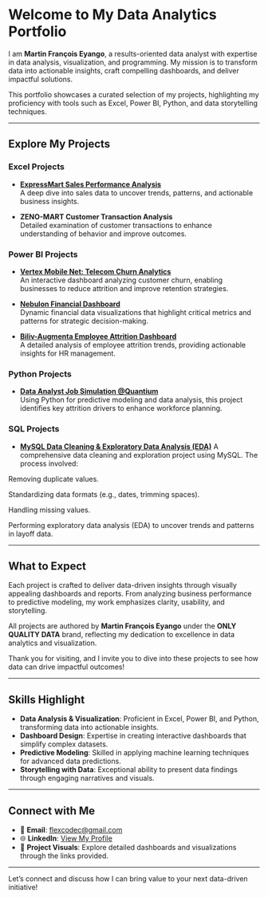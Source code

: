 # Welcome to My Data Analytics Portfolio

I am **Martin François Eyango**, a results-oriented data analyst with expertise in data analysis, visualization, and programming. My mission is to transform data into actionable insights, craft compelling dashboards, and deliver impactful solutions.

This portfolio showcases a curated selection of my projects, highlighting my proficiency with tools such as Excel, Power BI, Python, and data storytelling techniques.

---

## Explore My Projects

### **Excel Projects**

- **[ExpressMart Sales Performance Analysis](https://www.canva.com/design/DAGT4_P9xdY/tvhl7sbFOs7Z_jdRgPtD_A/edit?utm_content=DAGT4_P9xdY&utm_campaign=designshare&utm_medium=link2&utm_source=sharebutton)**  
  A deep dive into sales data to uncover trends, patterns, and actionable business insights.

- **ZENO-MART Customer Transaction Analysis**  
  Detailed examination of customer transactions to enhance understanding of behavior and improve outcomes.

### **Power BI Projects**

- **[Vertex Mobile Net: Telecom Churn Analytics](https://www.canva.com/design/DAGX5YpgS_4/k2VkZkg-JDtTPV21WJSEsw/edit?utm_content=DAGX5YpgS_4&utm_campaign=designshare&utm_medium=link2&utm_source=sharebutton)**  
  An interactive dashboard analyzing customer churn, enabling businesses to reduce attrition and improve retention strategies.

- **[Nebulon Financial Dashboard](https://www.canva.com/design/DAGT44MTZc8/531e1Ndp5uocW27E-h4t7A/edit?utm_content=DAGT44MTZc8&utm_campaign=designshare&utm_medium=link2&utm_source=sharebutton)**  
  Dynamic financial data visualizations that highlight critical metrics and patterns for strategic decision-making.

- **[Biliv-Augmenta Employee Attrition Dashboard](https://github.com/flexcodec/DATA-ANALYST-PORTFOLIO/tree/main/POWER%20BI/Biliv-Augmenta%20Employee%20Attrition%20Analysis%20Project)**  
  A detailed analysis of employee attrition trends, providing actionable insights for HR management.

### **Python Projects**

- **[Data Analyst Job Simulation @Quantium](https://github.com/flexcodec/DATA-ANALYST-PORTFOLIO/tree/main/PYTHON)**  
  Using Python for predictive modeling and data analysis, this project identifies key attrition drivers to enhance workforce planning.

### **SQL Projects**

- **[MySQL Data Cleaning & Exploratory Data Analysis (EDA)](https://github.com/flexcodec/DATA-ANALYST-PORTFOLIO/tree/main/MY%20SQL/LAYOFFS%20DATA%20CLEANING%20WITH%20MY%20SQL)**
  A comprehensive data cleaning and exploration project using MySQL. The process involved:

Removing duplicate values.

Standardizing data formats (e.g., dates, trimming spaces).

Handling missing values.

Performing exploratory data analysis (EDA) to uncover trends and patterns in layoff data.

---

## What to Expect

Each project is crafted to deliver data-driven insights through visually appealing dashboards and reports. From analyzing business performance to predictive modeling, my work emphasizes clarity, usability, and storytelling.

All projects are authored by **Martin François Eyango** under the **ONLY QUALITY DATA** brand, reflecting my dedication to excellence in data analytics and visualization.

Thank you for visiting, and I invite you to dive into these projects to see how data can drive impactful outcomes!

---

## Skills Highlight

- **Data Analysis & Visualization**: Proficient in Excel, Power BI, and Python, transforming data into actionable insights.
- **Dashboard Design**: Expertise in creating interactive dashboards that simplify complex datasets.
- **Predictive Modeling**: Skilled in applying machine learning techniques for advanced data predictions.
- **Storytelling with Data**: Exceptional ability to present data findings through engaging narratives and visuals.

---

## Connect with Me

- 📧 **Email**: [flexcodec@gmail.com](mailto:flexcodec@gmail.com)
- 🌐 **LinkedIn**: [View My Profile](https://www.linkedin.com/in/martin-francois-eyango-0b3019a5/)
- 🌟 **Project Visuals**: Explore detailed dashboards and visualizations through the links provided.

---

Let’s connect and discuss how I can bring value to your next data-driven initiative!
